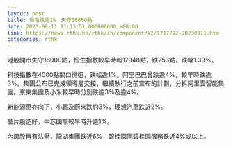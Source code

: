 ```yaml
---
layout: post
title: 恒指跌逾1%　失守18000點
date: 2023-09-11 11:13:51.000000000 +08:00
link: https://news.rthk.hk/rthk/ch/component/k2/1717792-20230911.htm
categories: rthk
---
```


港股開市失守18000點，恒生指數較早時報17948點，跌253點，跌幅1.39%。

科技指數在4000點關口徘徊，跌幅逾1%。阿里巴巴曾跌逾4%，較早時跌逾3%。集團公布已完成領導層交接，繼續執行之前宣布的計劃，分拆阿里雲智能集團。京東集團及小米較早時分別跌逾3%及逾4%。

新能源車亦向下，小鵬及蔚來跌約3%，理想汽車跌近2%。

晶片股造好，中芯國際較早時升逾1%。

內房股再有沽壓，龍湖集團跌近6%，碧桂園同碧桂園服務跌近4%或以上。
